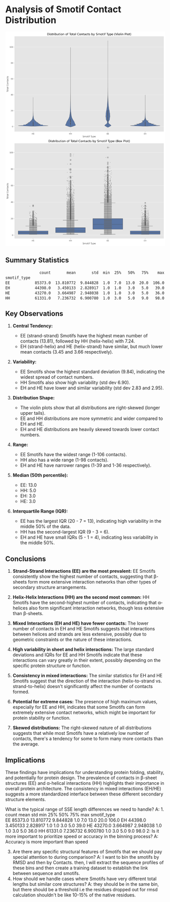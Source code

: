 # Analysis of Smotif Contact Distribution
![Smotif Contact Distribution](smotif_contacts_distribution.png)
## Summary Statistics

```
               count       mean       std  min  25%   50%   75%    max
smotif_type                                                           
EE           85373.0  13.810772  9.844828  1.0  7.0  13.0  20.0  106.0
EH           44398.0   3.450133  2.828917  1.0  1.0   3.0   5.0   39.0
HE           43270.0   3.664987  2.948038  1.0  1.0   3.0   5.0   36.0
HH           61331.0   7.236732  6.900780  1.0  3.0   5.0   9.0   98.0
```

## Key Observations

1. **Central Tendency:**
   - EE (strand-strand) Smotifs have the highest mean number of contacts (13.81), followed by HH (helix-helix) with 7.24.
   - EH (strand-helix) and HE (helix-strand) have similar, but much lower mean contacts (3.45 and 3.66 respectively).

2. **Variability:**
   - EE Smotifs show the highest standard deviation (9.84), indicating the widest spread of contact numbers.
   - HH Smotifs also show high variability (std dev 6.90).
   - EH and HE have lower and similar variability (std dev 2.83 and 2.95).

3. **Distribution Shape:**
   - The violin plots show that all distributions are right-skewed (longer upper tails).
   - EE and HH distributions are more symmetric and wider compared to EH and HE.
   - EH and HE distributions are heavily skewed towards lower contact numbers.

4. **Range:**
   - EE Smotifs have the widest range (1-106 contacts).
   - HH also has a wide range (1-98 contacts).
   - EH and HE have narrower ranges (1-39 and 1-36 respectively).

5. **Median (50th percentile):**
   - EE: 13.0
   - HH: 5.0
   - EH: 3.0
   - HE: 3.0

6. **Interquartile Range (IQR):**
   - EE has the largest IQR (20 - 7 = 13), indicating high variability in the middle 50% of the data.
   - HH has the second-largest IQR (9 - 3 = 6).
   - EH and HE have small IQRs (5 - 1 = 4), indicating less variability in the middle 50%.

## Conclusions

1. **Strand-Strand Interactions (EE) are the most prevalent:**
   EE Smotifs consistently show the highest number of contacts, suggesting that β-sheets form more extensive interaction networks than other types of secondary structure arrangements.

2. **Helix-Helix Interactions (HH) are the second most common:**
   HH Smotifs have the second-highest number of contacts, indicating that α-helices also form significant interaction networks, though less extensive than β-sheets.

3. **Mixed Interactions (EH and HE) have fewer contacts:**
   The lower number of contacts in EH and HE Smotifs suggests that interactions between helices and strands are less extensive, possibly due to geometric constraints or the nature of these interactions.

4. **High variability in sheet and helix interactions:**
   The large standard deviations and IQRs for EE and HH Smotifs indicate that these interactions can vary greatly in their extent, possibly depending on the specific protein structure or function.

5. **Consistency in mixed interactions:**
   The similar statistics for EH and HE Smotifs suggest that the direction of the interaction (helix-to-strand vs. strand-to-helix) doesn't significantly affect the number of contacts formed.

6. **Potential for extreme cases:**
   The presence of high maximum values, especially for EE and HH, indicates that some Smotifs can form extremely extensive contact networks, which might be important for protein stability or function.

7. **Skewed distributions:**
   The right-skewed nature of all distributions suggests that while most Smotifs have a relatively low number of contacts, there's a tendency for some to form many more contacts than the average.

## Implications

These findings have implications for understanding protein folding, stability, and potentially for protein design. The prevalence of contacts in β-sheet structures (EE) and α-helical interactions (HH) highlights their importance in overall protein architecture. The consistency in mixed interactions (EH/HE) suggests a more standardized interface between these different secondary structure elements.




What is the typical range of SSE length differences we need to handle?  A:
	1.  count       mean       std  min  25%   50%   75%    max
smotif_type                                                           
EE           85373.0  13.810772  9.844828  1.0  7.0  13.0  20.0  106.0
EH           44398.0   3.450133  2.828917  1.0  1.0   3.0   5.0   39.0
HE           43270.0   3.664987  2.948038  1.0  1.0   3.0   5.0   36.0
HH           61331.0   7.236732  6.900780  1.0  3.0   5.0   9.0   98.0
2: Is it more important to prioritize speed or accuracy in the binning process?
A: Accuracy is more important than speed

3. Are there any specific structural features of Smotifs that we should pay special attention to during comparison? A: I want to bin the smotifs by RMSD and then by Contacts. then, I will extract the sequence profiles of these bins and then create a training dataset to establish the link between sequence and smotifs.
4. How should we handle cases where Smotifs have very different total lengths but similar core structures? A:  they should be in the same bin, but there should be a threshold i.e the residues dropped out for rmsd calculation shouldn't be like 10-15% of the native residues.